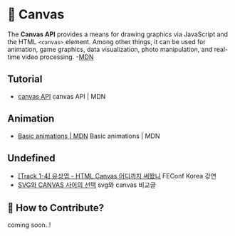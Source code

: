 # 🎨 Canvas

The **Canvas API** provides a means for drawing graphics via JavaScript and the HTML `<canvas>` element. Among other things, it can be used for animation, game graphics, data visualization, photo manipulation, and real-time video processing. -[MDN](https://developer.mozilla.org/en-US/docs/Web/API/Canvas_API)

## Tutorial

- [canvas API](https://developer.mozilla.org/en-US/docs/Web/API/Canvas_API) canvas API | MDN

## Animation

- [Basic animations | MDN](https://developer.mozilla.org/en-US/docs/Web/API/Canvas_API/Tutorial/Basic_animations) Basic animations | MDN

## Undefined

- [[Track 1-4] 유상엽 - HTML Canvas 어디까지 써봤니](https://youtu.be/SmgIcbMQEGw) FEConf Korea 강연
- [SVG와 CANVAS 사이의 선택](https://techbug.tistory.com/207) svg와 canvas 비교글

## 👀 How to Contribute?

coming soon..!

